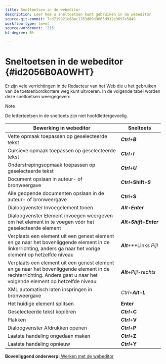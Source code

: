 ```yaml
---
title: Sneltoetsen in de webeditor
description: Leer hoe u sneltoetsen kunt gebruiken in de webeditor
source-git-commit: 7cd719921e68ac1763d09d9665d912e3697e5849
workflow-type: tm+mt
source-wordcount: '216'
ht-degree: 0%

---
```



# Sneltoetsen in de webeditor {#id2056B0A0WHT}

Er zijn vele verrichtingen in de Redacteur van het Web die u het gebruiken van de toetsenbordkortere weg kunt uitvoeren. In de volgende tabel worden deze sneltoetsen weergegeven:

>[!NOTE]
>
> De lettertoetsen in de sneltoets zijn niet hoofdlettergevoelig.

| Bewerking in webeditor | Sneltoets |
|-----------------------|-----------------|
| Vette opmaak toepassen op geselecteerde tekst | ***Ctrl***+***B*** |
| Cursieve opmaak toepassen op geselecteerde tekst | ***Ctrl***+***I*** |
| Onderstrepingsopmaak toepassen op geselecteerde tekst | ***Ctrl***+***U*** |
| Document opslaan in auteur- of bronweergave | ***Ctrl***+**Shift**+***S*** |
| Alle geopende documenten opslaan in de auteur- of bronweergave | **Ctrl**+**S** |
| Dialoogvenster Invoegelement tonen | ***Alt***+***Enter*** |
| Dialoogvenster Element invoegen weergeven om het element in te voegen vóór het geselecteerde element | ***Alt***+***Shift***+***Enter*** |
| Verplaats een element uit een genest element en ga naar het bovenliggende element in de linkerrichting, anders ga naar het vorige element op hetzelfde niveau | ***Alt***+**Links *Pijl* |
| Verplaats een element uit een genest element en ga naar het bovenliggende element in de rechterrichting. Anders gaat u naar het volgende element op hetzelfde niveau | ***Alt***+*Pijl-rechts* |
| XML automatisch laten inspringen in bronweergave | *Ctrl*+***Alt***+***L*** |
| Het huidige element splitsen | **Enter** |
| Geselecteerde tekst kopiëren | ***Ctrl***+**C** |
| Plakken | ***Ctrl***+**V** |
| Dialoogvenster Afdrukken openen | ***Ctrl***+**P** |
| Laatste handeling ongedaan maken | ***Ctrl***+**Z** |
| Laatste handeling opnieuw | ***Ctrl***+**Y** |

**Bovenliggend onderwerp:**[ Werken met de webeditor](web-editor.md)

